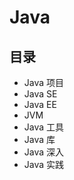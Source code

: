 #   Java


##  目录
-   Java 项目
-   Java SE
-   Java EE
-   JVM
-   Java 工具
-   Java 库
-   Java 深入
-   Java 实践
